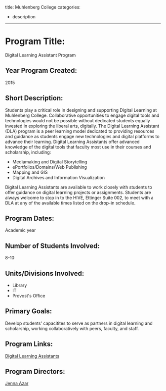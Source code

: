 title: Muhlenberg College
categories:
  - description
---

# Program Title: 
Digital Learning Assistant Program

## Year Program Created:
2015

## Short Description:
Students play a critical role in designing and supporting Digital Learning at Muhlenberg College.  Collaborative opportunities to engage digital tools and technologies would not be possible without dedicated students equally invested in exploring the liberal arts, digitally. The Digital Learning Assistant (DLA) program is a peer learning model dedicated to providing resources and guidance as students engage new technologies and digital platforms to advance their learning. Digital Learning Assistants offer advanced knowledge of the digital tools that faculty most use in their courses and scholarship, including: 
- Mediamaking and Digital Storytelling
- ePortfolios/Domains/Web Publishing
- Mapping and GIS
- Digital Archives and Information Visualization

Digital Learning Assistants are available to work closely with students to offer guidance on  digital learning projects or assignments.   Students are always welcome to stop in to the HIVE, Ettinger Suite 002, to meet with a DLA at any of the available times listed on the drop-in schedule.

## Program Dates:
Academic year

## Number of Students Involved:
8-10

## Units/Divisions Involved:
- Library
- IT
- Provost's Office

## Primary Goals:
Develop students' capacitites to serve as partners in digital learning and scholarship, working collaboratively with peers, faculty, and staff.

## Program Links:
[Digital Learning Assistants](http://diglearn.blogs.muhlenberg.edu/partners/digital-learning-assistants/)

## Program Directors:
[Jenna Azar](jennaazar@muhlenberg.edu)
